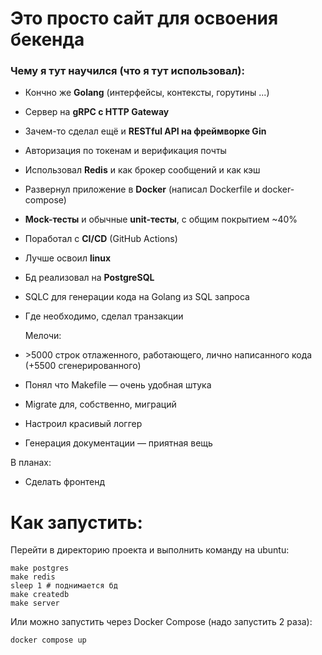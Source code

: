 # Это просто сайт для освоения бекенда

### Чему я тут научился (что я тут использовал):
- Кончно же **Golang** (интерфейсы, контексты, горутины ...)
- Сервер на **gRPC с HTTP Gateway**
- Зачем-то сделал ещё и **RESTful API на фреймворке Gin**
- Авторизация по токенам и верификация почты
- Использовал **Redis** и как брокер сообщений и как кэш


- Развернул приложение в **Docker** (написал Dockerfile и docker-compose)
- **Mock-тесты** и обычные **unit-тесты**, с общим покрытием ~40%
- Поработал с **CI/CD** (GitHub Actions)
- Лучше освоил **linux**


- Бд реализовал на **PostgreSQL**
- SQLC для генерации кода на Golang из SQL запроса 
- Где необходимо, сделал транзакции


  Мелочи:
- <p>>5000 строк отлаженного, работающего, лично написанного кода (+5500 сгенерированного)</p>
- Понял что Makefile — очень удобная штука
- Migrate для, собственно, миграций 
- Настроил красивый логгер
- Генерация документации — приятная вещь


В планах:
- Сделать фронтенд

# Как запустить:
Перейти в директорию проекта и выполнить команду на ubuntu:

```shell
make postgres
make redis
sleep 1 # поднимается бд
make createdb
make server
```

Или можно запустить через Docker Compose (надо запустить 2 раза):
```shell
docker compose up
```
